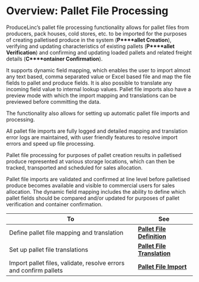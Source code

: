 # Overview: Pallet File Processing

ProduceLinc’s pallet file processing functionality allows for pallet files from producers, pack houses, cold stores, etc. to be imported for the purposes of creating palletised produce in the system (**P****allet Creation**), verifying and updating characteristics of existing pallets (**P****allet Verification**) and confirming and updating loaded pallets and related freight details (**C****ontainer Confirmation**).

  


It supports dynamic field mapping, which enables the user to import almost any text based, comma separated value or Excel based file and map the file fields to pallet and produce fields. It is also possible to translate any incoming field value to internal lookup values. Pallet file imports also have a preview mode with which the import mapping and translations can be previewed before committing the data.

  


The functionality also allows for setting up automatic pallet file imports and processing.

  


All pallet file imports are fully logged and detailed mapping and translation error logs are maintained, with user friendly features to resolve import errors and speed up file processing.

  


Pallet file processing for purposes of pallet creation results in palletised produce represented at various storage locations, which can then be tracked, transported and scheduled for sales allocation.

  


Pallet file imports are validated and confirmed at line level before palletised produce becomes available and visible to commercial users for sales allocation. The dynamic field mapping includes the ability to define which pallet fields should be compared and/or updated for purposes of pallet verification and container confirmation.

  




| **To** | **See** |
| --- | --- |
| Define pallet file mapping and translation | **[Pallet File Definition](https://linc.freshdesk.com/en/support/solutions/articles/8000097814)** |
| Set up pallet file translations | **[Pallet File Translation](https://linc.freshdesk.com/en/support/solutions/articles/8000097813)** |
| Import pallet files, validate, resolve errors and confirm pallets | **[Pallet File Import](https://linc.freshdesk.com/en/support/solutions/articles/8000097822)** |

 

